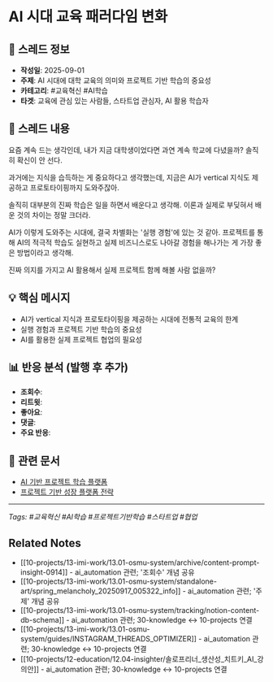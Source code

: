 # AI 시대 교육 패러다임 변화

## 📝 스레드 정보
- **작성일**: 2025-09-01
- **주제**: AI 시대에 대학 교육의 의미와 프로젝트 기반 학습의 중요성
- **카테고리**: #교육혁신 #AI학습
- **타겟**: 교육에 관심 있는 사람들, 스타트업 관심자, AI 활용 학습자

## 🧵 스레드 내용

요즘 계속 드는 생각인데, 내가 지금 대학생이었다면 과연 계속 학교에 다녔을까? 솔직히 확신이 안 선다.

과거에는 지식을 습득하는 게 중요하다고 생각했는데, 지금은 AI가 vertical 지식도 제공하고 프로토타이핑까지 도와주잖아.

솔직히 대부분의 진짜 학습은 일을 하면서 배운다고 생각해. 이론과 실제로 부딪혀서 배운 것의 차이는 정말 크더라.

AI가 이렇게 도와주는 시대에, 결국 차별화는 '실행 경험'에 있는 것 같아. 프로젝트를 통해 AI의 적극적 학습도 실현하고 실제 비즈니스로도 나아갈 경험을 해나가는 게 가장 좋은 방법이라고 생각해.

진짜 의지를 가지고 AI 활용해서 실제 프로젝트 함께 해볼 사람 없을까?

## 💡 핵심 메시지
- AI가 vertical 지식과 프로토타이핑을 제공하는 시대에 전통적 교육의 한계
- 실행 경험과 프로젝트 기반 학습의 중요성
- AI를 활용한 실제 프로젝트 협업의 필요성

## 📊 반응 분석 (발행 후 추가)
- **조회수**: 
- **리트윗**: 
- **좋아요**: 
- **댓글**: 
- **주요 반응**: 

## 🔗 관련 문서
- [AI 기반 프로젝트 학습 플랫폼](../business-ideas/ai-project-learning-platform.md)
- [프로젝트 기반 성장 플랫폼 전략](../business-ideas/process-economy-project-platform.md)

---
*Tags: #교육혁신 #AI학습 #프로젝트기반학습 #스타트업 #협업*

## Related Notes

- [[10-projects/13-imi-work/13.01-osmu-system/archive/content-prompt-insight-0914]] - ai_automation 관련; '조회수' 개념 공유
- [[10-projects/13-imi-work/13.01-osmu-system/standalone-art/spring_melancholy_20250917_005322_info]] - ai_automation 관련; '주제' 개념 공유
- [[10-projects/13-imi-work/13.01-osmu-system/tracking/notion-content-db-schema]] - ai_automation 관련; 30-knowledge ↔ 10-projects 연결
- [[10-projects/13-imi-work/13.01-osmu-system/guides/INSTAGRAM_THREADS_OPTIMIZER]] - ai_automation 관련; 30-knowledge ↔ 10-projects 연결
- [[10-projects/12-education/12.04-insighter/솔로프리너_생산성_치트키_AI_강의안]] - ai_automation 관련; 30-knowledge ↔ 10-projects 연결
